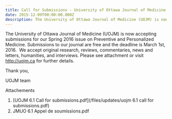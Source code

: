 ```yaml
---
title: Call for Submissions - University of Ottawa Journal of Medicine
date: 2015-12-09T00:00:00.000Z
description: The University of Ottawa Journal of Medicine (UOJM) is now accepting submissions for our Spring 2016 issue on Preventive and Personalized Medicine.
---
```



The University of Ottawa Journal of Medicine (UOJM) is now accepting submissions for our Spring 2016 issue on Preventive and Personalized Medicine. Submissions to our journal are free and the deadline is March 1st, 2016. &nbsp;We accept original research, reviews, commentaries, news and letters, humanities, and interviews. Please see attachment or visit http://uojm.ca for further details.

Thank you,

UOJM team

Attachements

1. [UOJM 6.1 Call for submissions.pdf](/files/updates/uojm 6.1 call for submissions.pdf)
2. JMUO 6.1 Appel de soumissions.pdf&nbsp;